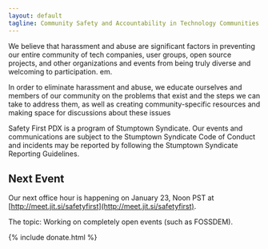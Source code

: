 ```yaml
---
layout: default
tagline: Community Safety and Accountability in Technology Communities
---
```


We believe that harassment and abuse are significant factors in preventing our entire community of tech companies, user groups, open source projects, and other organizations and events from being truly diverse and welcoming to participation.
em.

In order to eliminate harassment and abuse, we educate ourselves and members of our community on the problems that exist and the steps we can take to address them, as well as creating community-specific resources and making space for discussions about these issues

Safety First PDX is a program of Stumptown Syndicate. Our events and communications are subject to the Stumptown Syndicate Code of Conduct and incidents may be reported by following the Stumptown Syndicate Reporting Guidelines.

## Next Event

Our next office hour is happening on January 23, Noon PST at [http://meet.jit.si/safetyfirst](http://meet.jit.si/safetyfirst).

The topic: Working on completely open events (such as FOSSDEM).

{% include donate.html %}

